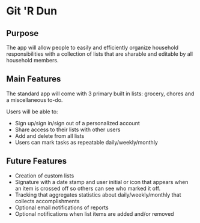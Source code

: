 # Git 'R Dun

## Purpose

The app will allow people to easily and efficiently organize household responsibilities with a collection
of lists that are sharable and editable by all household members.

## Main Features

The standard app will come with 3 primary built in lists: grocery, chores and a miscellaneous to-do.

Users will be able to:

* Sign up/sign in/sign out of a personalized account
* Share access to their lists with other users
* Add and delete from all lists
* Users can mark tasks as repeatable daily/weekly/monthly

## Future Features

* Creation of custom lists
* Signature with a date stamp and user initial or icon that appears when an item is crossed off so others can see who marked it off.
* Tracking that aggregates statistics about daily/weekly/monthly that collects accomplishments
* Optional email notifications of reports
* Optional notifications when list items are added and/or removed

